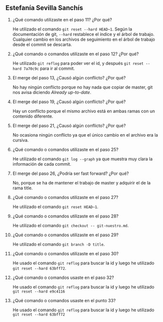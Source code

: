 ## Estefanía Sevilla Sanchís

1. ¿Qué comando utilizaste en el paso 11? ¿Por qué?

    He utilizado el comando `git reset --hard HEAD~1`. Según la documentación de git, `--hard` restablece el índice y el árbol de trabajo. Cualquier cambio en los archivos de seguimiento en el árbol de trabajo desde el commit se descarta.

2. ¿Qué comando o comandos utilizaste en el paso 12? ¿Por qué?

    He utilizado `git reflog` para poder ver el id, y después `git reset --hard 7a70c9c` para ir al commit.
    
3. El merge del paso 13, ¿Causó algún conflicto? ¿Por qué?

    No hay ningún conflicto porque no hay nada que copiar de master, git nos avisa diciendo *Already up-to-date*. 
    
4. El merge del paso 19, ¿Causó algún conflicto? ¿Por qué?

    Hay un conflicto porque el mismo archivo está en ambas ramas con un contenido diferente. 
    
5. El merge del paso 21, ¿Causó algún conflicto? ¿Por qué?

    No ocasiona ningún conflicto ya que el único cambio en el archivo era la cursiva.
    
6. ¿Qué comando o comandos utilizaste en el paso 25?

    He utilizado el comando `git log --graph` ya que muestra muy clara la información de cada commit.

7. El merge del paso 26, ¿Podría ser fast forward? ¿Por qué?

    No, porque se ha de mantener el trabajo de master y adquirir el de la rama title.

8. ¿Qué comando o comandos utilizaste en el paso 27?

    He utilizado el comando `git reset HEAD~1`.

9. ¿Qué comando o comandos utilizaste en el paso 28?

    He utilizado el comando `git checkout -- git-nuestro.md`.

10. ¿Qué comando o comandos utilizaste en el paso 29?

    He utilizado el comando `git branch -D title`.

11. ¿Qué comando o comandos utilizaste en el paso 30?

    He usado el comando `git reflog` para buscar la id y luego he utilizado `git reset --hard 63bff72`.

12. ¿Qué comando o comandos usaste en el paso 32?

    He usado el comando `git reflog` para buscar la id y luego he utilizado `git reset --hard e9c4116`

13. ¿Qué comando o comandos usaste en el punto 33?

    He usado el comando `git reflog` para buscar la id y luego he utilizado `git reset --hard 63bff72`